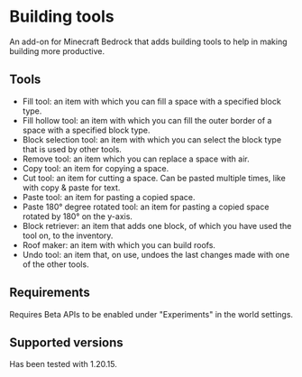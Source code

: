 # Building tools

An add-on for Minecraft Bedrock that adds building tools to help in making building more productive.

## Tools

- Fill tool: an item with which you can fill a space with a specified block type.
- Fill hollow tool: an item with which you can fill the outer border of a space with a specified block type.
- Block selection tool: an item with which you can select the block type that is used by other tools.
- Remove tool: an item which you can replace a space with air.
- Copy tool: an item for copying a space.
- Cut tool: an item for cutting a space. Can be pasted multiple times, like with copy & paste for text.
- Paste tool: an item for pasting a copied space.
- Paste 180° degree rotated tool: an item for pasting a copied space rotated by 180° on the y-axis.
- Block retriever: an item that adds one block, of which you have used the tool on, to the inventory.
- Roof maker: an item with which you can build roofs.
- Undo tool: an item that, on use, undoes the last changes made with one of the other tools.

## Requirements

Requires Beta APIs to be enabled under "Experiments" in the world settings.

## Supported versions

Has been tested with 1.20.15.
